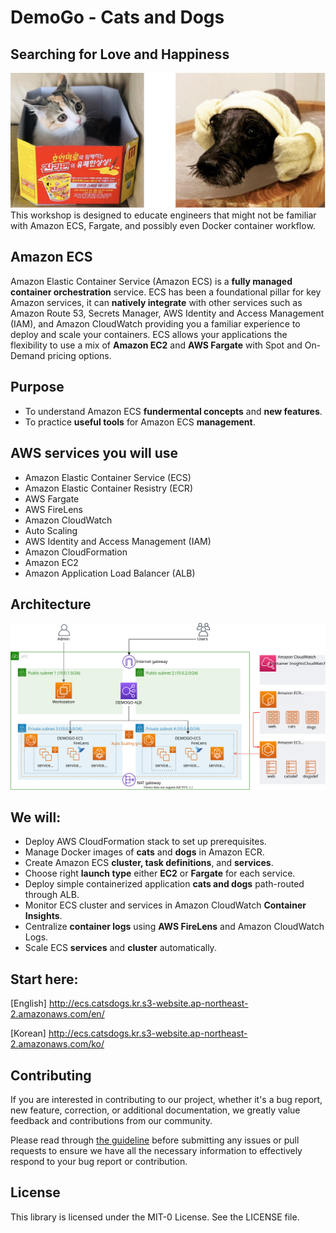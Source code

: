 # DemoGo - Cats and Dogs

## Searching for Love and Happiness
![catsdogs](static/images/intro/catsdogs.svg)
This workshop is designed to educate engineers that might not be familiar with Amazon ECS, Fargate, and possibly even Docker container workflow.

## Amazon ECS
Amazon Elastic Container Service (Amazon ECS) is a **fully managed container orchestration** service. ECS has been a foundational pillar for key Amazon services, it can **natively integrate** with other services such as Amazon Route 53, Secrets Manager, AWS Identity and Access Management (IAM), and Amazon CloudWatch providing you a familiar experience to deploy and scale your containers. ECS allows your applications the flexibility to use a mix of **Amazon EC2** and **AWS Fargate** with Spot and On-Demand pricing options. 

## Purpose
- To understand Amazon ECS **fundermental concepts** and **new features**. 
- To practice **useful tools** for Amazon ECS **management**. 

## AWS services you will use
* Amazon Elastic Container Service (ECS)
* Amazon Elastic Container Resistry (ECR)
* AWS Fargate
* AWS FireLens
* Amazon CloudWatch
* Auto Scaling
* AWS Identity and Access Management (IAM)
* Amazon CloudFormation
* Amazon EC2
* Amazon Application Load Balancer (ALB)

## Architecture
![Architecture](static/images/intro/architecture.svg)

## We will:
* Deploy AWS CloudFormation stack to set up prerequisites. 
* Manage Docker images of **cats** and **dogs** in Amazon ECR.
* Create Amazon ECS **cluster, task definitions**, and **services**. 
* Choose right **launch type** either **EC2** or **Fargate** for each service.
* Deploy simple containerized application **cats and dogs** path-routed through ALB.
* Monitor ECS cluster and services in Amazon CloudWatch **Container Insights**.
* Centralize **container logs** using **AWS FireLens** and Amazon CloudWatch Logs.
* Scale ECS **services** and **cluster** automatically.

## Start here:
[English]
http://ecs.catsdogs.kr.s3-website.ap-northeast-2.amazonaws.com/en/

[Korean]
http://ecs.catsdogs.kr.s3-website.ap-northeast-2.amazonaws.com/ko/

## Contributing
If you are interested in contributing to our project, whether it's a bug report, new feature, correction, or additional documentation, we greatly value feedback and contributions from our community.

Please read through [the guideline](/CONTRIBUTING.md) before submitting any issues or pull requests to ensure we have all the necessary information to effectively respond to your bug report or contribution.

## License
This library is licensed under the MIT-0 License. See the LICENSE file.

